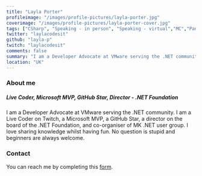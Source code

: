 ```yaml
---
title: "Layla Porter"
profileimage: "/images/profile-pictures/layla-porter.jpg"
coverimage: "/images/profile-pictures/layla-porter-cover.jpg"
tags: ["CSharp", "Speaking - in person", "Speaking - virtual","MC","Panels","Mentorship", "Azure", "MVP"]
twitter: "laylacodesit"
github: "layla-p"
twitch: "laylacodesit"
comments: false
summary: "I am a Developer Advocate at VMware serving the .NET community. I am a Live Coder on Twitch, a Microsoft MVP, and a GitHub Star."
location: "UK"
---
```



### About me
##### **Live Coder, Microsoft MVP, GitHub Star, Director - .NET Foundation**
I am a Developer Advocate at VMware serving the .NET community. I am a Live Coder on Twitch, a Microsoft MVP, a GitHub Star, a director on the board of the .NET Foundation, and co-organiser of MK .NET user group. I love sharing knowledge whilst having fun. No question is stupid and beginners are always welcome.

### Contact

You can reach me by completing this [form](https://forms.gle/Mdf13m1Wuia5jDEL8).
